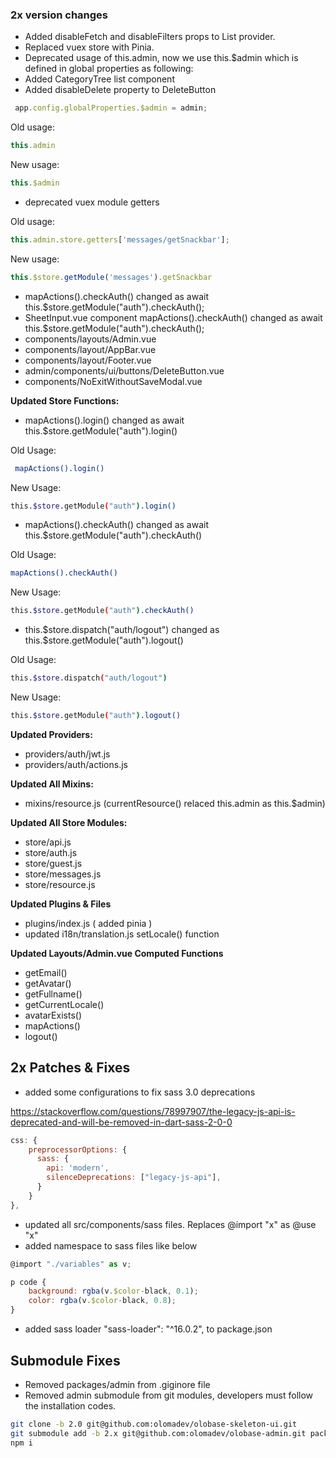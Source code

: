 
### 2x version changes

- Added disableFetch and disableFilters props to List provider.
- Replaced vuex store with Pinia.
- Deprecated usage of this.admin, now we use this.$admin which is defined in global properties as following:
- Added CategoryTree list component
- Added disableDelete property to DeleteButton

```js
 app.config.globalProperties.$admin = admin; 
```

Old usage:
```js
this.admin
```

New usage:
```js
this.$admin
````
- deprecated vuex module getters

Old usage:

```js
this.admin.store.getters['messages/getSnackbar'];
```
New usage:

```js
this.$store.getModule('messages').getSnackbar
```
- mapActions().checkAuth() changed as await this.$store.getModule("auth").checkAuth();
- SheetInput.vue component mapActions().checkAuth() changed as await this.$store.getModule("auth").checkAuth();
- components/layouts/Admin.vue
- components/layout/AppBar.vue
- components/layout/Footer.vue
- admin/components/ui/buttons/DeleteButton.vue
- components/NoExitWithoutSaveModal.vue

**Updated Store Functions:** 
- mapActions().login() changed as await this.$store.getModule("auth").login()

Old Usage:
```sh
 mapActions().login()
```
New Usage:
```sh
this.$store.getModule("auth").login()
```
- mapActions().checkAuth() changed as await this.$store.getModule("auth").checkAuth()

Old Usage:
```sh
mapActions().checkAuth()
```
New Usage:
```sh
this.$store.getModule("auth").checkAuth()
```

- this.$store.dispatch("auth/logout") changed as this.$store.getModule("auth").logout()

Old Usage:
```sh
this.$store.dispatch("auth/logout")
```

New Usage:
```sh
this.$store.getModule("auth").logout()
```

**Updated Providers:** 
- providers/auth/jwt.js
- providers/auth/actions.js

**Updated All Mixins:** 
- mixins/resource.js  (currentResource() relaced this.admin as this.$admin)

**Updated All Store Modules:** 
- store/api.js
- store/auth.js
- store/guest.js
- store/messages.js
- store/resource.js

**Updated Plugins & Files** 
- plugins/index.js ( added pinia )
- updated i18n/translation.js  setLocale() function

**Updated Layouts/Admin.vue Computed Functions** 
- getEmail()
- getAvatar()
- getFullname()
- getCurrentLocale()
- avatarExists()
- mapActions()
- logout()


## 2x Patches & Fixes

- added some configurations to fix sass 3.0 deprecations

https://stackoverflow.com/questions/78997907/the-legacy-js-api-is-deprecated-and-will-be-removed-in-dart-sass-2-0-0

```js
css: {
	preprocessorOptions: {
	  sass: {
	    api: 'modern',
	    silenceDeprecations: ["legacy-js-api"],
	  }
	}
},
```

- updated all src/components/sass files. Replaces @import "x" as @use "x"
- added namespace to sass files like below

```js
@import "./variables" as v;

p code {
	background: rgba(v.$color-black, 0.1);
	color: rgba(v.$color-black, 0.8);
}
```

- added sass loader "sass-loader": "^16.0.2", to package.json


## Submodule Fixes

- Removed packages/admin from .giginore file
- Removed admin submodule from git modules, developers must follow the installation codes.

```sh
git clone -b 2.0 git@github.com:olomadev/olobase-skeleton-ui.git
git submodule add -b 2.x git@github.com:olomadev/olobase-admin.git packages/admin
npm i
```